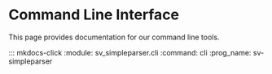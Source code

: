 # Command Line Interface

This page provides documentation for our command line tools.

::: mkdocs-click
    :module: sv_simpleparser.cli
    :command: cli
    :prog_name: sv-simpleparser
